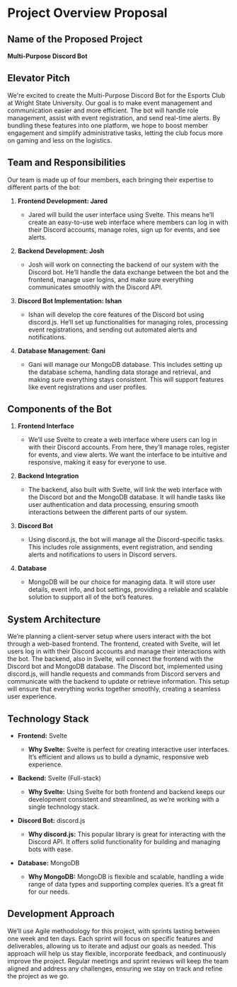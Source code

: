 # Project Overview Proposal

## Name of the Proposed Project
**Multi-Purpose Discord Bot**

## Elevator Pitch
We're excited to create the Multi-Purpose Discord Bot for the Esports Club at Wright State University. Our goal is to make event management and communication easier and more efficient. The bot will handle role management, assist with event registration, and send real-time alerts. By bundling these features into one platform, we hope to boost member engagement and simplify administrative tasks, letting the club focus more on gaming and less on the logistics.

## Team and Responsibilities
Our team is made up of four members, each bringing their expertise to different parts of the bot:

1. **Frontend Development: Jared**
   - Jared will build the user interface using Svelte. This means he’ll create an easy-to-use web interface where members can log in with their Discord accounts, manage roles, sign up for events, and see alerts.

2. **Backend Development: Josh**
   - Josh will work on connecting the backend of our system with the Discord bot. He’ll handle the data exchange between the bot and the frontend, manage user logins, and make sure everything communicates smoothly with the Discord API.

3. **Discord Bot Implementation: Ishan**
   - Ishan will develop the core features of the Discord bot using discord.js. He’ll set up functionalities for managing roles, processing event registrations, and sending out automated alerts and notifications.

4. **Database Management: Gani**
   - Gani will manage our MongoDB database. This includes setting up the database schema, handling data storage and retrieval, and making sure everything stays consistent. This will support features like event registrations and user profiles.

## Components of the Bot

1. **Frontend Interface**
   - We’ll use Svelte to create a web interface where users can log in with their Discord accounts. From here, they’ll manage roles, register for events, and view alerts. We want the interface to be intuitive and responsive, making it easy for everyone to use.

2. **Backend Integration**
   - The backend, also built with Svelte, will link the web interface with the Discord bot and the MongoDB database. It will handle tasks like user authentication and data processing, ensuring smooth interactions between the different parts of our system.

3. **Discord Bot**
   - Using discord.js, the bot will manage all the Discord-specific tasks. This includes role assignments, event registration, and sending alerts and notifications to users in Discord servers.

4. **Database**
   - MongoDB will be our choice for managing data. It will store user details, event info, and bot settings, providing a reliable and scalable solution to support all of the bot’s features.

## System Architecture
We’re planning a client-server setup where users interact with the bot through a web-based frontend. The frontend, created with Svelte, will let users log in with their Discord accounts and manage their interactions with the bot. The backend, also in Svelte, will connect the frontend with the Discord bot and MongoDB database. The Discord bot, implemented using discord.js, will handle requests and commands from Discord servers and communicate with the backend to update or retrieve information. This setup will ensure that everything works together smoothly, creating a seamless user experience.

## Technology Stack

- **Frontend:** Svelte
  - **Why Svelte:** Svelte is perfect for creating interactive user interfaces. It’s efficient and allows us to build a dynamic, responsive web experience.

- **Backend:** Svelte (Full-stack)
  - **Why Svelte:** Using Svelte for both frontend and backend keeps our development consistent and streamlined, as we’re working with a single technology stack.

- **Discord Bot:** discord.js
  - **Why discord.js:** This popular library is great for interacting with the Discord API. It offers solid functionality for building and managing bots with ease.

- **Database:** MongoDB
  - **Why MongoDB:** MongoDB is flexible and scalable, handling a wide range of data types and supporting complex queries. It’s a great fit for our needs.

## Development Approach
We’ll use Agile methodology for this project, with sprints lasting between one week and ten days. Each sprint will focus on specific features and deliverables, allowing us to iterate and adjust our goals as needed. This approach will help us stay flexible, incorporate feedback, and continuously improve the project. Regular meetings and sprint reviews will keep the team aligned and address any challenges, ensuring we stay on track and refine the project as we go.
